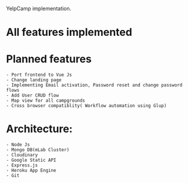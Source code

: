 YelpCamp implementation. 

# All features implemented

# Planned features
    - Port frontend to Vue Js 
    - Change landing page
    - Implementing Email activation, Password reset and change password flows
    - Add User CRUD flow 
    - Map view for all campgrounds
    - Cross browser compatiblity( Workflow automation using Glup)

# Architecture:
    - Node Js
    - Mongo DB(mLab Cluster)
    - Cloudinary
    - Google Static API
    - Express.js
    - Heroku App Engine
    - Git
